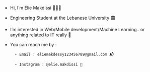 - Hi, I’m Elie Makdissi 🙋🏻‍♂️
- Engineering Student at the Lebanese University 🏛️
- I’m interested in Web/Mobile development/Machine Learning.. or anything related to IT really 🙂
- You can reach me by :

        ➣ Email : eliemakdessy123456789@gmail.com 📬

        ➣ Instagram : @elie.makdissi 📲
 

<!---
eliemakdissi/eliemakdissi is a ✨ special ✨ repository because its `README.md` (this file) appears on your GitHub profile.
You can click the Preview link to take a look at your changes.
--->
